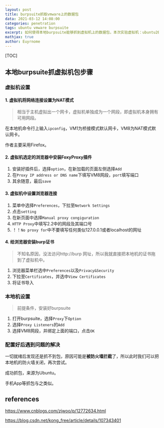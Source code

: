```yaml
---
layout: post
title: burpsuite抓取vmware上的数据包
data: 2021-03-12 14:08:00
categories: penetration
tags: ubuntu vmware burpsuite
excerpt: 如何使得本地burpsuite能够抓到虚拟机上的数据包，本次实验虚拟机：ubuntu20.04
mathjax: true
author: Euyrnome
---
```


[TOC]

## 本地burpsuite抓虚拟机包步骤

### 虚拟机设置

#### 1. 虚拟机将网络连接设置为NAT模式

>相当于主机虚拟出一个网卡，虚拟机单独成为一个网段，即虚拟机本身拥有可用网段。

在本地机命令行上输入`ipconfig`，VM1为桥接模式默认网卡，VM8为NAT模式默认网卡。

作者主要采用Firefox。



#### 2. 虚拟机选定的浏览器中安装FoxyProxy插件

1. 安装好插件后，选择`option`，在新加载的页面左侧选择`Add`
2. 在`Proxy IP address or DNS name`下填写VM8网段，`port`填写端口
3. 其余随意，最后`save`



#### 3. 虚拟机中设置浏览器连接

1. 菜单中选择`Preferences`，下拉至`Network Settings`
2. 点击`setting`
3. 在新页面中选择`Manual proxy congiguration`
4. `HTTP Proxy`中填写2.2中的网段及其端口号
5. ！！`No proxy for`中不要填写任何类似127.0.0.1或者localhost的网址



#### 4. 给浏览器安装burp证书

> 不知名原因，没法访问http://burp 网址，所以我就直接把本地机的证书拖到了虚拟机中。

1. 浏览器菜单栏选中`Preferences`以及`Privacy&Security`
2. 下拉至`Certificates`，并选中`View Certificates`
3. 将证书导入



### 本地机设置

> 前提条件，安装好burpsuite

1. 打开burpsuite，选择`Proxy`下`Option`
2. 选择`Proxy Listeners`的`Add`
3. 选择VM8网段，并绑定上面的端口，点击`OK`



### 配置好后遇到问题的解决

一切就绪后发现还是抓不到包，原因可能是**被防火墙拦截**了，所以此时我们可以把本地机的防火墙关闭，再次尝试。

成功抓包，来源为Ubuntu。

手机App等抓包与之类似。



## references

https://www.cnblogs.com/zjwoo/p/12772634.html

https://blog.csdn.net/kong_free/article/details/107343401







